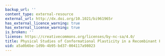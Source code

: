 ```yaml
---
backup_url: ''
content_type: external-resource
external_url: http://dx.doi.org/10.1021/bi961965r
has_external_licence_warning: true
has_external_license_warning: true
is_broken: ''
license: https://creativecommons.org/licenses/by-nc-sa/4.0/
title: Physical Studies of Conformational Plasticity in a Recombinant Prion Protein
uid: a5a0b6be-1d9b-4b95-bd37-004117a98023
---
```

